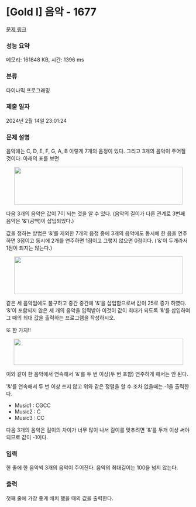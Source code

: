 # [Gold I] 음악 - 1677 

[문제 링크](https://www.acmicpc.net/problem/1677) 

### 성능 요약

메모리: 161848 KB, 시간: 1396 ms

### 분류

다이나믹 프로그래밍

### 제출 일자

2024년 2월 14일 23:01:24

### 문제 설명

<p>음악에는 C, D, E, F, G, A, B 이렇게 7개의 음정이 있다. 그리고 3개의 음악이 주어질 것이다. 아래의 표를 보면</p>

<p style="text-align: center;"><img alt="" src="https://upload.acmicpc.net/a37b2415-b975-4dd2-9d50-b5103dab5529/-/preview/" style="width: 460px; height: 103px;"></p>

<p>다음 3개의 음악은 값이 7이 되는 것을 알 수 있다. (음악의 길이가 다른 관계로 3번째 음악은 '&'(공백)이 삽입되었다.)</p>

<p>값을 정하는 방법은 ‘&’를 제외한 7개의 음정 중에 3개의 음악에도 동시에 한 음을 연주하면 3점이고 동시에 2개를 연주하면 1점이고 그렇지 않으면 0점이다. ('&'이 두개라서 1점이 되지는 않는다.)</p>

<p style="text-align: center;"><img alt="" src="https://upload.acmicpc.net/1b69aabd-8ed1-4e7d-9586-ff3ae296f457/-/preview/" style="width: 460px; height: 103px;"></p>

<p>같은 세 음악임에도 불구하고 중간 중간에 '&'을 삽입함으로써 값이 25로 증가 하였다. ‘&’이 포함되지 않은 세 개의 음악을 입력받아 이것이 값이 최대가 되도록 ‘&’를 삽입하여 그 때의 최대 값을 출력하는 프로그램을 작성하시오.</p>

<p>또 한 가지!!</p>

<p style="text-align: center;"><img alt="" src="https://upload.acmicpc.net/b7f13d99-76b8-470d-b47c-685f923f2606/-/preview/" style="width: 463px; height: 72px;"></p>

<p>이와 같이 한 음악에서 연속해서 '&'를 두 번 이상(두 번 포함) 연주하게 해서는 안 된다.</p>

<p>'&'를 연속해서 두 번 이상 쓰지 않고 위와 같은 정렬을 할 수 조차 없을때는 -1을 출력한다.</p>

<ul>
	<li>Music1 : CGCC</li>
	<li>Music2 : C</li>
	<li>Music3 : CC</li>
</ul>

<p>다음 3개의 음악은 길이의 차이가 너무 많이 나서 길이를 맞추려면 '&'를 두개 이상 써야 되므로 값이 -1이다.</p>

### 입력 

 <p>한 줄에 한 음악씩 3개의 음악이 주어진다. 음악의 최대길이는 100을 넘지 않는다.</p>

### 출력 

 <p>첫째 줄에 가장 좋게 배치 했을 때의 값을 출력한다.</p>

